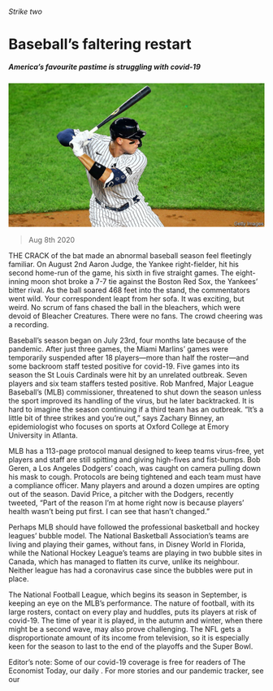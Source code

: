 ###### Strike two

# Baseball’s faltering restart 

##### America’s favourite pastime is struggling with covid-19 

![image](images/20200808_USP007_0.jpg) 

> Aug 8th 2020 

THE CRACK of the bat made an abnormal baseball season feel fleetingly familiar. On August 2nd Aaron Judge, the Yankee right-fielder, hit his second home-run of the game, his sixth in five straight games. The eight-inning moon shot broke a 7-7 tie against the Boston Red Sox, the Yankees’ bitter rival. As the ball soared 468 feet into the stand, the commentators went wild. Your correspondent leapt from her sofa. It was exciting, but weird. No scrum of fans chased the ball in the bleachers, which were devoid of Bleacher Creatures. There were no fans. The crowd cheering was a recording.

Baseball’s season began on July 23rd, four months late because of the pandemic. After just three games, the Miami Marlins’ games were temporarily suspended after 18 players—more than half the roster—and some backroom staff tested positive for covid-19. Five games into its season the St Louis Cardinals were hit by an unrelated outbreak. Seven players and six team staffers tested positive. Rob Manfred, Major League Baseball’s (MLB) commissioner, threatened to shut down the season unless the sport improved its handling of the virus, but he later backtracked. It is hard to imagine the season continuing if a third team has an outbreak. “It’s a little bit of three strikes and you’re out,” says Zachary Binney, an epidemiologist who focuses on sports at Oxford College at Emory University in Atlanta.


MLB has a 113-page protocol manual designed to keep teams virus-free, yet players and staff are still spitting and giving high-fives and fist-bumps. Bob Geren, a Los Angeles Dodgers’ coach, was caught on camera pulling down his mask to cough. Protocols are being tightened and each team must have a compliance officer. Many players and around a dozen umpires are opting out of the season. David Price, a pitcher with the Dodgers, recently tweeted, “Part of the reason I’m at home right now is because players’ health wasn’t being put first. I can see that hasn’t changed.”

Perhaps MLB should have followed the professional basketball and hockey leagues’ bubble model. The National Basketball Association’s teams are living and playing their games, without fans, in Disney World in Florida, while the National Hockey League’s teams are playing in two bubble sites in Canada, which has managed to flatten its curve, unlike its neighbour. Neither league has had a coronavirus case since the bubbles were put in place.

The National Football League, which begins its season in September, is keeping an eye on the MLB’s performance. The nature of football, with its large rosters, contact on every play and huddles, puts its players at risk of covid-19. The time of year it is played, in the autumn and winter, when there might be a second wave, may also prove challenging. The NFL gets a disproportionate amount of its income from television, so it is especially keen for the season to last to the end of the playoffs and the Super Bowl.

Editor’s note: Some of our covid-19 coverage is free for readers of The Economist Today, our daily . For more stories and our pandemic tracker, see our 

